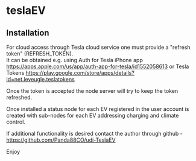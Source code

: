 # teslaEV

## Installation


For cloud access through Tesla cloud service one must provide a "refresh token" (REFRESH_TOKEN).  
It can be obtained e.g. using Auth for Tesla iPhone app 
https://apps.apple.com/us/app/auth-app-for-tesla/id1552058613 or Tesla Tokens https://play.google.com/store/apps/details?id=net.leveugle.teslatokens

Once the token is accepted the node server will try to keep the token refreshed. 

Once installed a status node for each EV registered in the user account is created with sub-nodes for each EV addressing charging and climate control.

If additional functionality is desired contact the author through github - https://github.com/Panda88CO/udi-TeslaEV

Enjoy



